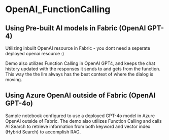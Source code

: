 # OpenAI_FunctionCalling
## Using Pre-built AI models in Fabric (OpenAI GPT-4)
Utilizing inbuilt OpenAI resource in Fabric - you dont need a seperate deployed openai resource :)

Demo also utilizes Function Calling in OpenAI GPT4, and keeps the chat history updated with the responses it sends to and gets from the function. 
This way the the llm always has the best context of where the dialog is moving.

## Using Azure OpenAI outside of Fabric (OpenAI GPT-4o)
Sample notebook configured to use a deployed GPT-4o model in Azure OpenAI outside of Fabric. The demo also utilizes Function Calling and calls AI Search to retrieve information from both keyword and vector index (Hybrid Search) to accomplish RAG.
